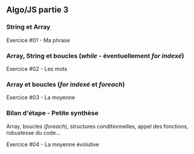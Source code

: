 ## Algo/JS partie 3

### String et Array
Exercice #01 - Ma phrase

### Array, String et boucles (*while* - éventuellement *for indexé*)
Exercice #02 - Les mots

### Array et boucles (*for indexé* et *foreach*)
Exercice #03 - La moyenne

### Bilan d'étape - Petite synthèse
Array, boucles (*foreach*), structures conditionnelles, appel des fonctions, robustesse du code...  

Exercice #04 - La moyenne évolutive
